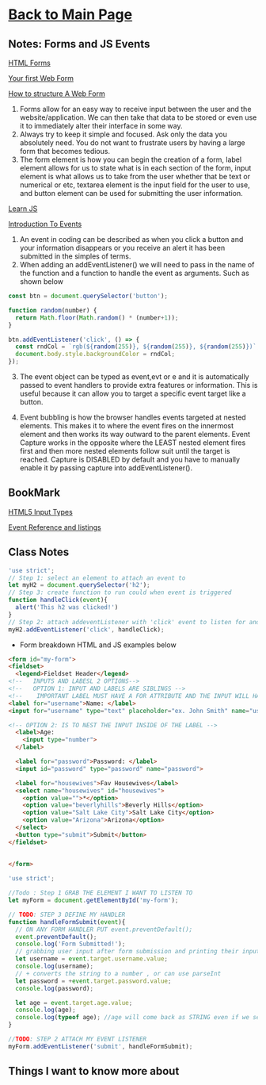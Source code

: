 # [Back to Main Page](https://reecerenninger.github.io/reading-notes/)

## Notes: Forms and JS Events

[HTML Forms](https://developer.mozilla.org/en-US/docs/Learn/Forms)

[Your first Web Form](https://developer.mozilla.org/en-US/docs/Learn/Forms/Your_first_form)

[How to structure A Web Form](https://developer.mozilla.org/en-US/docs/Learn/Forms/How_to_structure_a_web_form)

1. Forms allow for an easy way to receive input between the user and the website/application.  We can then take that data to be stored or even use it to immediately alter their interface in some way.  
2. Always try to keep it simple and focused.  Ask only the data you absolutely need. You do not want to frustrate users by having a large form that becomes tedious.
3. The form element is how you can begin the creation of a form, label element allows for us to state what is in each section of the form, input element is what allows us to take from the user whether that be text or numerical or etc, textarea element is the input field for the user to use, and button element can be used for submitting the user information.

[Learn JS](https://developer.mozilla.org/en-US/docs/Learn/JavaScript)

[Introduction To Events](https://developer.mozilla.org/en-US/docs/Learn/JavaScript/Building_blocks/Events)

1. An event in coding can be described as when you click a button and your information disappears or you receive an alert it has been submitted in the simples of terms.
2. When adding an addEventListener() we will need to pass in the name of the function and a function to handle the event as arguments. Such as shown below

```js
const btn = document.querySelector('button');

function random(number) {
  return Math.floor(Math.random() * (number+1));
}

btn.addEventListener('click', () => {
  const rndCol = `rgb(${random(255)}, ${random(255)}, ${random(255)})`;
  document.body.style.backgroundColor = rndCol;
});

```

3. The event object can be typed as event,evt or e and it is automatically passed to event handlers to provide extra features or information.  This is useful because it can allow you to target a specific event target like a button.

4. Event bubbling is how the browser handles events targeted at nested elements. This makes it to where the event fires on the innermost element and then works its way outward to the parent elements. Event Capture works in the opposite where the LEAST nested element fires first and then more nested elements follow suit until the target is reached. Capture is DISABLED by default and you have to manually enable it by passing capture into addEventListener().

## BookMark

[HTML5 Input Types](https://developer.mozilla.org/en-US/docs/Learn/Forms/HTML5_input_types)

[Event Reference and listings](https://developer.mozilla.org/en-US/docs/Web/Events)

## Class Notes

```js
'use strict';
// Step 1: select an element to attach an event to
let myH2 = document.querySelector('h2');
// Step 3: create function to run could when event is triggered
function handleClick(event){
  alert('This h2 was clicked!')
}
// Step 2: attach addeventListener with 'click' event to listen for and attach function to handle
myH2.addEventListener('click', handleClick);
```

- Form breakdown HTML and JS examples below

```html
<form id="my-form">
<fieldset>
  <legend>Fieldset Header</legend>
<!--   INPUTS AND LABESL 2 OPTIONS-->
<!--   OPTION 1: INPUT AND LABELS ARE SIBLINGS -->
<!--    IMPORTANT LABEL MUST HAVE A FOR ATTRIBUTE AND THE INPUT WILL HAVE A MATCHING ID ATTRIBUTE-->
<label for="username">Name: </label>
<input for="username" type="text" placeholder="ex. John Smith" name="username" required>

<!-- OPTION 2: IS TO NEST THE INPUT INSIDE OF THE LABEL -->
  <label>Age: 
    <input type="number">
  </label>

  <label for="password">Password: </label>
  <input id="password" type="password" name="password">

  <label for="housewives">Fav Housewives</label>
  <select name="housewives" id="housewives">
    <option value="">*</option>
    <option value="beverlyhills">Beverly Hills</option>
    <option value="Salt Lake City">Salt Lake City</option>
    <option value="Arizona">Arizona</option>
  </select>
  <button type="submit">Submit</button>
</fieldset>
  
  
</form>
```

```js
'use strict';

//Todo : Step 1 GRAB THE ELEMENT I WANT TO LISTEN TO
let myForm = document.getElementById('my-form');

// TODO: STEP 3 DEFINE MY HANDLER
function handleFormSubmit(event){
  // ON ANY FORM HANDLER PUT event.preventDefault();
  event.preventDefault();
  console.log('Form Submitted!');
  // grabbing user input after form submission and printing their input
  let username = event.target.username.value;
  console.log(username);
  // + converts the string to a number , or can use parseInt
  let password = +event.target.password.value;
  console.log(password);

  let age = event.target.age.value;
  console.log(age);
  console.log(typeof age); //age will come back as STRING even if we set type to NUMBER in JS
}

//TODO: STEP 2 ATTACH MY EVENT LISTENER
myForm.addEventListener('submit', handleFormSubmit);
```

## Things I want to know more about
